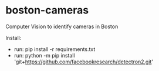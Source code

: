 # boston-cameras
Computer Vision to identify cameras in Boston

Install:
- run: pip install -r requirements.txt
- run: python -m pip install 'git+https://github.com/facebookresearch/detectron2.git'

